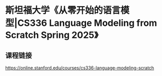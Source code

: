 # 斯坦福大学《从零开始的语言模型|CS336 Language Modeling from Scratch Spring 2025》


## 课程链接

https://online.stanford.edu/courses/cs336-language-modeling-scratch

## 
